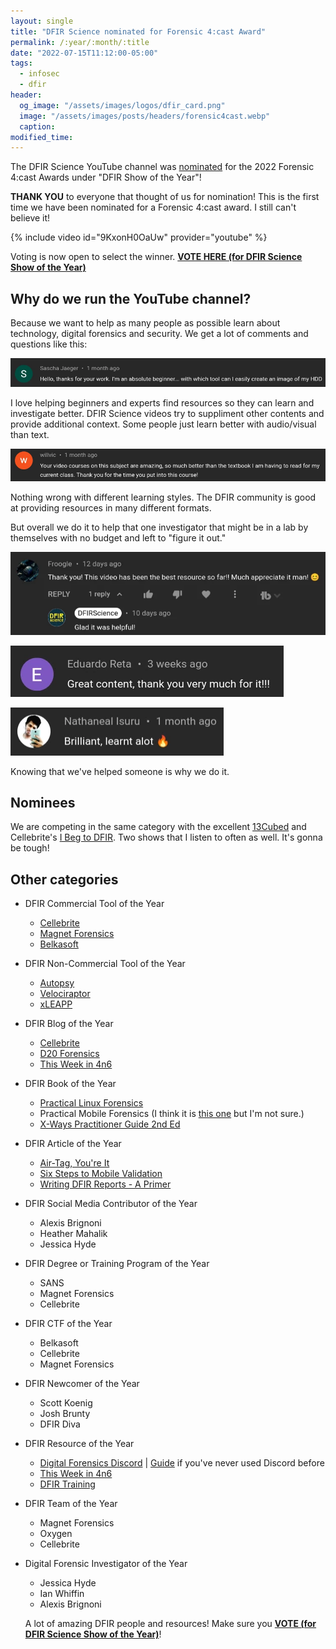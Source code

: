 ```yaml
---
layout: single
title: "DFIR Science nominated for Forensic 4:cast Award"
permalink: /:year/:month/:title
date: "2022-07-15T11:12:00-05:00"
tags:
  - infosec
  - dfir
header:
  og_image: "/assets/images/logos/dfir_card.png"
  image: "/assets/images/posts/headers/forensic4cast.webp"
  caption:
modified_time:
---
```


The DFIR Science YouTube channel was [nominated](https://forensic4cast.com/2022/06/2022-forensic-4cast-awards-voting-is-now-open/) for the 2022 Forensic 4:cast Awards under "DFIR Show of the Year"!

**THANK YOU** to everyone that thought of us for nomination! This is the first time we have been nominated for a Forensic 4:cast award. I still can't believe it!

{% include video id="9KxonH0OaUw" provider="youtube" %}

Voting is now open to select the winner. **[VOTE HERE (for DFIR Science Show of the Year)](https://forms.gle/nRDGNP2qeEVPPyPj6)**

## Why do we run the YouTube channel?

Because we want to help as many people as possible learn about technology, digital forensics and security. We get a lot of comments and questions like this:

![YouTube comment saying thanks for the video and asking about hard disk drives.](/assets/images/posts/reviews/ytcomment003.webp)

I love helping beginners and experts find resources so they can learn and investigate better. DFIR Science videos try to suppliment other contents and provide additional context. Some people just learn better with audio/visual than text.

![YouTube comment saying the video is better than their course textbook.](/assets/images/posts/reviews/ytcomment004.webp)

Nothing wrong with different learning styles. The DFIR community is good at providing resources in many different formats.

But overall we do it to help that one investigator that might be in a lab by themselves with no budget and left to "figure it out."

![YouTube comment saying thank you for the videos.](/assets/images/posts/reviews/ytcomment001.webp)

![YouTube comment saying thank you for the videos.](/assets/images/posts/reviews/ytcomment002.webp)

![YouTube comment saying thank you for the videos.](/assets/images/posts/reviews/ytcomment005.webp)

Knowing that we've helped someone is why we do it.

## Nominees

We are competing in the same category with the excellent [13Cubed](https://www.13cubed.com/) and Cellebrite's [I Beg to DFIR](https://cellebrite.com/en/series/beg-dfir/). Two shows that I listen to often as well. It's gonna be tough!

## Other categories

* DFIR Commercial Tool of the Year
  * [Cellebrite](https://cellebrite.com/)
  * [Magnet Forensics](https://www.magnetforensics.com/)
  * [Belkasoft](https://belkasoft.com/)

* DFIR Non-Commercial Tool of the Year
  * [Autopsy](https://www.autopsy.com/)
  * [Velociraptor](https://velociraptor.velocidex.com/)
  * [xLEAPP](https://github.com/abrignoni)

* DFIR Blog of the Year
  * [Cellebrite](https://cellebrite.com/en/blog/)
  * [D20 Forensics](https://blog.d204n6.com/)
  * [This Week in 4n6](https://thisweekin4n6.com/)

* DFIR Book of the Year
  * [Practical Linux Forensics](https://amzn.to/3IGvZjA)
  * Practical Mobile Forensics (I think it is [this one](https://amzn.to/3RD30kT) but I'm not sure.)
  * [X-Ways Practitioner Guide 2nd Ed](https://amzn.to/3Od4z6d)

* DFIR Article of the Year
  * [Air-Tag, You're It](https://www.ediscoverydude.com/2022/03/air-tag-youre-it.html)
  * [Six Steps to Mobile Validation](https://www.sans.org/blog/six-steps-to-successful-mobile-validation-paper/)
  * [Writing DFIR Reports - A Primer](https://www.forensicfocus.com/articles/writing-dfir-reports-a-primer/)

* DFIR Social Media Contributor of the Year
  * Alexis Brignoni
  * Heather Mahalik
  * Jessica Hyde

* DFIR Degree or Training Program of the Year
  * SANS
  * Magnet Forensics
  * Cellebrite

* DFIR CTF of the Year
  * Belkasoft
  * Cellebrite
  * Magnet Forensics

* DFIR Newcomer of the Year
  * Scott Koenig
  * Josh Brunty
  * DFIR Diva

* DFIR Resource of the Year
  * [Digital Forensics Discord](https://discordapp.com/invite/JUqe9Ek) | [Guide](https://aboutdfir.com/a-beginners-guide-to-the-digital-forensics-discord-server/) if you've never used Discord before
  * [This Week in 4n6](https://thisweekin4n6.com/)
  * [DFIR Training](https://dfir.training)

* DFIR Team of the Year
  * Magnet Forensics
  * Oxygen
  * Cellebrite

* Digital Forensic Investigator of the Year
  * Jessica Hyde
  * Ian Whiffin
  * Alexis Brignoni

  A lot of amazing DFIR people and resources! Make sure you **[VOTE (for DFIR Science Show of the Year)](https://forms.gle/nRDGNP2qeEVPPyPj6)**!